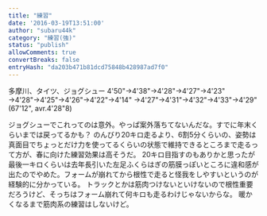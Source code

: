 ```yaml
---
title: "練習"
date: '2016-03-19T13:51:00'
author: "subaru44k"
category: "練習(強)"
status: "publish"
allowComments: true
convertBreaks: false
entryHash: "da203b471b81dcd75848b428987ad7f0"
---
```

多摩川、タイツ、ジョグシュー
4'50"→4'38"→4'28"→4'27"→4'23"
→4'28"→4'25"→4'26"→4'22"→4'14"
→4'27"→4'31"→4'32"→4'33"→4'29"
(67'12", avr.4'28"8)

ジョグシューでこれってのは意外。やっぱ案外落ちてないんだな。すでに年末くらいまでは戻ってるかも？
のんびり20キロ走るより、6割5分くらいの、姿勢は真面目でちょっとだけ力を使ってるくらいの状態で維持できるところまで走るって方が、春に向けた練習効果は高そうだ。
20キロ目指すのもありかと思ったが最後一キロくらいは去年長引いた左足ふくらはぎの筋膜っぽいところに違和感が出たのでやめた。フォームが崩れてから根性で走ると怪我をしやすいというのが経験的に分かっている。
トラックとかは筋肉つけないといけないので根性重要だろうけど、そっちはフォーム崩れて何キロも走るわけじゃないからな。
暖かくなるまで筋肉系の練習はしないけど。
